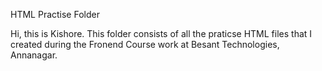 HTML Practise Folder

Hi, this is Kishore. This folder consists of all the praticse HTML files that I created during the Fronend Course work at Besant Technologies, Annanagar.